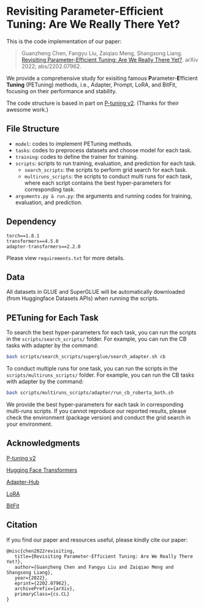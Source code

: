 # Revisiting Parameter-Efficient Tuning: Are We Really There Yet?

This is the code implementation of our paper:

> Guanzheng Chen, Fangyu Liu, Zaiqiao Meng, Shangsong Liang. [Revisiting Parameter-Efficient Tuning: Are We Really There Yet?](https://arxiv.org/abs/2202.07962). arXiv 2022; abs/2202.07962.



We provide a comprehensive study for exisiting famous **P**arameter-**E**fficient **Tuning** (PETuning) methods, i.e., Adapter, Prompt, LoRA, and BitFit, focusing on their performance and stability.



The code structure is based in part on [P-tuning v2](https://github.com/THUDM/P-tuning-v2). (Thanks for their awesome work.)



## File Structure

- `model`: codes to implement PETuning methods.
- `tasks`: codes to preprocess datasets and choose model for each task.
- `training`: codes to define the trainer for training.
- `scripts`: scripts to run training, evaluation, and prediction for each task.
  - `search_scripts`: the scripts to perform grid search for each task.
  - `multiruns_scripts`: the scripts to conduct multi runs for each task, where each script contains the best hyper-parameters for corresponding task.
- `arguments.py & run.py`:  the arguments and running codes for training, evaluation, and prediction.



## Dependency

```
torch==1.8.1
transformers==4.5.0
adapter-transformers==2.2.0
```

Please view `requirements.txt` for more details.



## Data

All datasets in GLUE and SuperGLUE will be automatically downloaded (from Huggingface Datasets APIs) when running the scripts.



## PETuning for Each Task

To search the best hyper-parameters for each task,  you can run the scripts in the `scripts/search_scripts/` folder. For example,  you can run the CB tasks with adapter by the command:

```bash
bash scripts/search_scripts/superglue/search_adapter.sh cb
```



To conduct multiple runs for one task, you can run the scripts in the `scripts/multiruns_scripts/` folder.  For example,  you can run the CB tasks with adapter by the command:

```bash
bash scripts/multiruns_scripts/adapter/run_cb_roberta_both.sh
```

We provide the best hyper-parameters for each task in corresponding multi-runs scripts. If you cannot reproduce our reported results, please check the environment (package version) and conduct the grid search in your environment.



## Acknowledgments

[P-tuning v2](https://github.com/THUDM/P-tuning-v2)

[Hugging Face Transformers](https://github.com/huggingface/transformers)

[Adapter-Hub](https://github.com/Adapter-Hub/adapter-transformers)

[LoRA](https://github.com/microsoft/LoRA)

[BitFit](https://github.com/benzakenelad/BitFit)


## Citation

If you find our paper and resources useful, please kindly cite our paper:

```
@misc{chen2022revisiting,
   title={Revisiting Parameter-Efficient Tuning: Are We Really There Yet?}, 
   author={Guanzheng Chen and Fangyu Liu and Zaiqiao Meng and Shangsong Liang},
   year={2022},
   eprint={2202.07962},
   archivePrefix={arXiv},
   primaryClass={cs.CL}
}
```